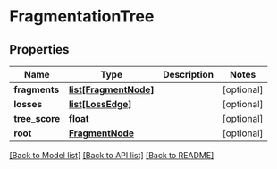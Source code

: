 # FragmentationTree

## Properties
Name | Type | Description | Notes
------------ | ------------- | ------------- | -------------
**fragments** | [**list[FragmentNode]**](FragmentNode.md) |  | [optional] 
**losses** | [**list[LossEdge]**](LossEdge.md) |  | [optional] 
**tree_score** | **float** |  | [optional] 
**root** | [**FragmentNode**](FragmentNode.md) |  | [optional] 

[[Back to Model list]](../README.md#documentation-for-models) [[Back to API list]](../README.md#documentation-for-api-endpoints) [[Back to README]](../README.md)

